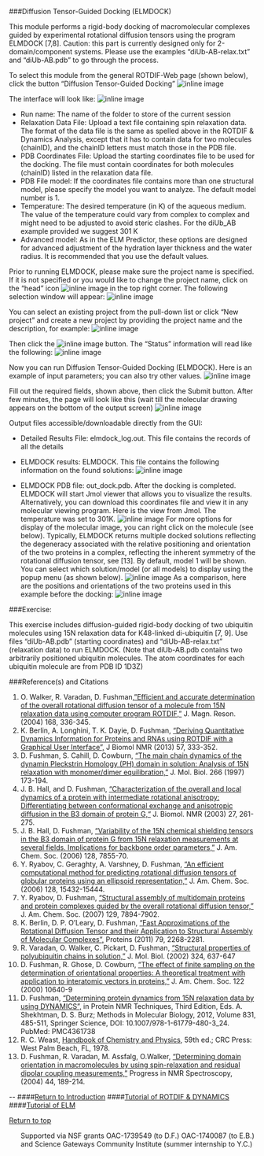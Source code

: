 <META http-equiv="Content-Style-Type" content="text/css">
<LINK href="../sassie_style.css" rel="stylesheet" type="text/css"> 

###Diffusion Tensor-Guided Docking (ELMDOCK)

This module performs a rigid-body docking of macromolecular complexes guided by experimental rotational diffusion tensors using the program ELMDOCK [7,8].
Caution: this part is currently designed only for 2-domain/component systems. 
Please use the examples “diUb-AB-relax.txt” and “diUb-AB.pdb” to go through the process.

To select this module from the general ROTDIF-Web page (shown below), click the button “Diffusion Tensor-Guided Docking” 
![inline image](images/elmdock.fld/image001.png) 

The interface will look like:
![inline image](images/elmdock.fld/image002.png) 

*	Run name: The name of the folder to store of the current session
*	Relaxation Data File: Upload a text file containing spin relaxation data. The format of the data file is the same as spelled above in the ROTDIF & Dynamics Analysis, except that it has to contain data for two molecules (chainID), and the chainID letters must match those in the PDB file. 
*	PDB Coordinates File: Upload the starting coordinates file to be used for the docking. The file must contain coordinates for both molecules (chainID) listed in the relaxation data file.
*	PDB File model: If the coordinates file contains more than one structural model, please specify the model you want to analyze. The default model number is 1. 
*	Temperature: The desired temperature (in K) of the aqueous medium. The value of the temperature could vary from complex to complex and might need to be adjusted to avoid steric clashes. For the diUb_AB example provided we suggest 301 K 
*	Advanced model: As in the ELM Predictor, these options are designed for advanced adjustment of the hydration layer thickness and the water radius. It is recommended that you use the default values. 

Prior to running ELMDOCK, please make sure the project name is specified. If it is not specified or you would like to change the project name, click on the “head” icon ![inline image](images/elmdock.fld/image003.png) in the top right corner. The following selection window will appear:
![inline image](images/elmdock.fld/image004.png)

You can select an existing project from the pull-down list or click “New project” and create a new project by providing the project name and the description, for example:
![inline image](images/elmdock.fld/image005.png)

Then click the ![inline image](images/elmdock.fld/image006.png) button. The “Status” information will read like the following: ![inline image](images/elmdock.fld/image007.png)

Now you can run Diffusion Tensor-Guided Docking (ELMDOCK). Here is an example of input parameters; you can also try other values. ![inline image](images/elmdock.fld/image008.png)

Fill out the required fields, shown above, then click the Submit button. After few minutes, the page will look like this (wait till the molecular drawing appears on the bottom of the output screen) ![inline image](images/elmdock.fld/image009.png)

Output files accessible/downloadable directly from the GUI:

*	Detailed Results File: elmdock_log.out. This file contains the records of all the details
*	ELMDOCK results: ELMDOCK. This file contains the following information on the found solutions:
![inline image](images/elmdock.fld/image010.png)
 
*	ELMDOCK PDB file: out_dock.pdb. After the docking is completed. ELMDOCK will start Jmol viewer that allows you to visualize the results. Alternatively, you can download this coordinates file and view it in any molecular viewing program. Here is the view from Jmol. The temperature was set to 301K.
![inline image](images/elmdock.fld/image011.png)
For more options for display of the molecular image, you can right click on the molecule (see below). Typically, ELMDOCK returns multiple docked solutions reflecting the degeneracy associated with the relative positioning and orientation of the two proteins in a complex, reflecting the inherent symmetry of the rotational diffusion tensor, see [13]. By default, model 1 will be shown. You can select which solution/model (or all models) to display using the popup menu (as shown below). 
![inline image](images/elmdock.fld/image012.png)
As a comparison, here are the positions and orientations of the two proteins used in this example before the docking:
![inline image](images/elmdock.fld/image013.png)

###Exercise: 

This exercise includes diffusion-guided rigid-body docking of two ubiquitin molecules using 15N relaxation data for K48-linked di-ubiquitin [7, 9]. Use files “diUb-AB.pdb” (starting coordinates) and “diUb-AB-relax.txt” (relaxation data) to run ELMDOCK. (Note that diUb-AB.pdb contains two arbitrarily positioned ubiquitin molecules. The atom coordinates for each ubiquitin molecule are from PDB ID 1D3Z) 


###Reference(s) and Citations
1. O. Walker, R. Varadan, D. Fushman,[”Efficient and accurate determination of the overall rotational diffusion tensor of a molecule from 15N relaxation data using computer program ROTDIF,”](https://www.ncbi.nlm.nih.gov/pubmed/15140445) J. Magn. Reson. (2004) 168, 336-345.
2. K. Berlin, A. Longhini, T. K. Dayie, D. Fushman, [“Deriving Quantitative Dynamics Information for Proteins and RNAs using ROTDIF with a Graphical User Interface”,](https://www.ncbi.nlm.nih.gov/pubmed/24170368) J Biomol NMR (2013) 57, 333-352.
3. D. Fushman, S. Cahill, D. Cowburn, [“The main chain dynamics of the dynamin Pleckstrin Homology (PH) domain in solution: Analysis of 15N relaxation with monomer/dimer equilibration,”](https://www.ncbi.nlm.nih.gov/pubmed/9054979) J. Mol. Biol. 266 (1997) 173-194. 
4. J. B. Hall, and D. Fushman, [“Characterization of the overall and local dynamics of a protein with intermediate rotational anisotropy: Differentiating between conformational exchange and anisotropic diffusion in the B3 domain of protein G,“](https://www.ncbi.nlm.nih.gov/pubmed/12975584) J. Biomol. NMR (2003) 27, 261-275. 
5. J. B. Hall, D. Fushman, [“Variability of the 15N chemical shielding tensors in the B3 domain of protein G from 15N relaxation measurements at several fields. Implications for backbone order parameters,”](https://pubs.acs.org/doi/abs/10.1021/ja060406x) J. Am. Chem. Soc. (2006) 128, 7855-70.
6. Y. Ryabov, C. Geraghty, A. Varshney, D. Fushman, [“An efficient computational method for predicting rotational diffusion tensors of globular proteins using an ellipsoid representation,”](https://pubs.acs.org/doi/abs/10.1021/ja062715t) J. Am. Chem. Soc. (2006) 128, 15432-15444.
7. Y. Ryabov, D. Fushman, [“Structural assembly of multidomain proteins and protein complexes guided by the overall rotational diffusion tensor,”](https://www.ncbi.nlm.nih.gov/pubmed/17550252) J. Am. Chem. Soc. (2007) 129, 7894-7902.
8. K. Berlin, D. P. O’Leary, D. Fushman, [“Fast Approximations of the Rotational Diffusion Tensor and their Application to Structural Assembly of Molecular Complexes”,](https://www.ncbi.nlm.nih.gov/pubmed/21604302) Proteins (2011) 79, 2268-2281.
9. R. Varadan, O. Walker, C. Pickart, D. Fushman, [“Structural properties of polyubiquitin chains in solution,”](https://www.ncbi.nlm.nih.gov/pubmed/12460567) J. Mol. Biol. (2002) 324, 637-647
10. D. Fushman, R. Ghose, D. Cowburn, [“The effect of finite sampling on the determination of orientational properties: A theoretical treatment with application to interatomic vectors in proteins,”](https://pubs.acs.org/doi/abs/10.1021/ja001128j) J. Am. Chem. Soc. 122 (2000) 10640-9
11. D. Fushman, [“Determining protein dynamics from 15N relaxation data by using DYNAMICS”,](https://www.ncbi.nlm.nih.gov/pmc/articles/PMC4361738/) in Protein NMR Techniques, Third Edition, Eds. A. Shekhtman, D. S. Burz; Methods in Molecular Biology, 2012, Volume 831, 485-511, Springer Science, DOI: 10.1007/978-1-61779-480-3_24. PubMed: PMC4361738
12. R. C. Weast, [Handbook of Chemistry and Physics](http://hbcponline.com/faces/contents/ContentsSearch.xhtml), 59th ed.; CRC Press: West Palm Beach, FL, 1978.
13. D. Fushman, R. Varadan, M. Assfalg, O.Walker,  [“Determining domain orientation in macromolecules by using spin-relaxation and residual dipolar coupling measurements,”](https://s3.amazonaws.com/academia.edu.documents/112727/progress.pdfAWSAccessKeyId=AKIAIWOWYYGZ2Y53UL3A&Expires=1556145392&Signature=hJCC7jXX39HvdpwzfOW6hmA1nCs%3D&response-contentdisposition=inline%3B%20filename%3DDetermining_domain_orientation_in_macrom.pdf) Progress in NMR Spectroscopy, (2004) 44, 189-214.

--
####[Return to Introduction](./rotdif_intro.html)
####[Tutorial of ROTDIF & DYNAMICS](./rotdif_all.html)
####[Tutorial of ELM](./elm.html) 

<a href=#>Return to top</a>

<footer>
  <ul>
  Supported via NSF grants OAC-1739549 (to D.F.) OAC-1740087 (to E.B.) and Science Gateways Community Institute (summer internship to Y.C.)
  </ul>
</footer> 
